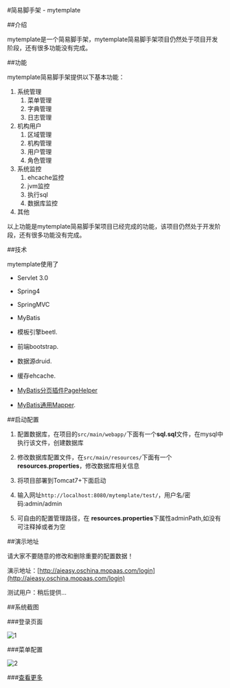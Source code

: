 #简易脚手架 - mytemplate

##介绍

mytemplate是一个简易脚手架，mytemplate简易脚手架项目仍然处于项目开发阶段，还有很多功能没有完成。


##功能

mytemplate简易脚手架提供以下基本功能：

1. 系统管理
   1. 菜单管理
   2. 字典管理
   3. 日志管理
2. 机构用户
   1. 区域管理
   2. 机构管理
   3. 用户管理
   4. 角色管理
4. 系统监控
   1. ehcache监控
   2. jvm监控
   3. 执行sql
   4. 数据库监控
5. 其他

以上功能是mytemplate简易脚手架项目已经完成的功能，该项目仍然处于开发阶段，还有很多功能没有完成。

##技术

mytemplate使用了

- Servlet 3.0

- Spring4

- SpringMVC

- MyBatis

- 模板引擎beetl.

- 前端bootstrap.

- 数据源druid.

- 缓存ehcache.

- [MyBatis分页插件PageHelper](http://git.oschina.net/free/Mybatis_PageHelper)

- [MyBatis通用Mapper](http://git.oschina.net/free/Mapper).

##启动配置

1. 配置数据库，在项目的`src/main/webapp/`下面有一个<b>sql.sql</b>文件，在mysql中执行该文件，创建数据库

2. 修改数据库配置文件，在`src/main/resources/`下面有一个<b>resources.properties</b>，修改数据库相关信息

3. 将项目部署到Tomcat7+下面启动

4. 输入网址`http://localhost:8080/mytemplate/test/`，用户名/密码:admin/admin

3. 可自由的配置管理路径，在 <b>resources.properties</b>下属性adminPath,如没有可注释掉或者为空

##演示地址

请大家不要随意的修改和删除重要的配置数据！

演示地址：[http://aieasy.oschina.mopaas.com/login](http://aieasy.oschina.mopaas.com/login)

测试用户：稍后提供...

##系统截图

###登录页面

![1](http://git.oschina.net/uploads/images/2015/0312/200734_076a13aa_8363.png)

###菜单配置

![2](http://git.oschina.net/uploads/images/2015/0312/200734_15486c1c_8363.png)

###[查看更多](http://git.oschina.net/danyuyingxin/mytemplate/tree/master/wiki/screenshot.md)
